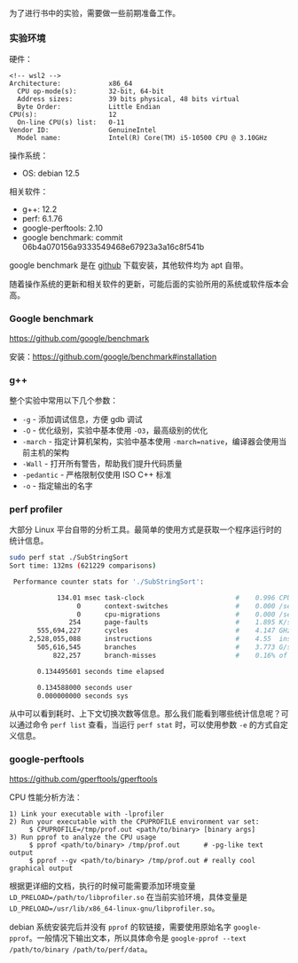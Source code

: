 为了进行书中的实验，需要做一些前期准备工作。

### 实验环境
硬件：
```
<!-- wsl2 -->
Architecture:            x86_64
  CPU op-mode(s):        32-bit, 64-bit
  Address sizes:         39 bits physical, 48 bits virtual
  Byte Order:            Little Endian
CPU(s):                  12
  On-line CPU(s) list:   0-11
Vendor ID:               GenuineIntel
  Model name:            Intel(R) Core(TM) i5-10500 CPU @ 3.10GHz
```

操作系统：
* OS: debian 12.5

相关软件：
* g++: 12.2
* perf: 6.1.76
* google-perftools: 2.10
* google benchmark: commit 06b4a070156a9333549468e67923a3a16c8f541b

google benchmark 是在 [github](https://github.com/google/benchmark) 下载安装，其他软件均为 apt 自带。

随着操作系统的更新和相关软件的更新，可能后面的实验所用的系统或软件版本会高。

### Google benchmark
https://github.com/google/benchmark

安装：https://github.com/google/benchmark#installation

### g++
整个实验中常用以下几个参数：
* `-g` - 添加调试信息，方便 gdb 调试
* `-O` - 优化级别，实验中基本使用 `-O3`，最高级别的优化
* `-march` - 指定计算机架构，实验中基本使用 `-march=native`，编译器会使用当前主机的架构
* `-Wall` - 打开所有警告，帮助我们提升代码质量
* `-pedantic` - 严格限制仅使用 ISO C++ 标准
* `-o` - 指定输出的名字

### perf profiler
大部分 Linux 平台自带的分析工具。最简单的使用方式是获取一个程序运行时的统计信息。
```sh
sudo perf stat ./SubStringSort
Sort time: 132ms (621229 comparisons)

 Performance counter stats for './SubStringSort':

            134.01 msec task-clock                       #    0.996 CPUs utilized          
                 0      context-switches                 #    0.000 /sec                   
                 0      cpu-migrations                   #    0.000 /sec                   
               254      page-faults                      #    1.895 K/sec                  
       555,694,227      cycles                           #    4.147 GHz                    
     2,528,055,088      instructions                     #    4.55  insn per cycle         
       505,616,545      branches                         #    3.773 G/sec                  
           822,257      branch-misses                    #    0.16% of all branches        

       0.134495601 seconds time elapsed

       0.134588000 seconds user
       0.000000000 seconds sys
```
从中可以看到耗时、上下文切换次数等信息。那么我们能看到哪些统计信息呢？可以通过命令 `perf list` 查看，当运行 `perf stat` 时，可以使用参数 `-e` 的方式自定义信息。

### google-perftools
https://github.com/gperftools/gperftools

CPU 性能分析方法：
```
1) Link your executable with -lprofiler
2) Run your executable with the CPUPROFILE environment var set:
     $ CPUPROFILE=/tmp/prof.out <path/to/binary> [binary args]
3) Run pprof to analyze the CPU usage
     $ pprof <path/to/binary> /tmp/prof.out      # -pg-like text output
     $ pprof --gv <path/to/binary> /tmp/prof.out # really cool graphical output
```

根据更详细的文档，执行的时候可能需要添加环境变量 `LD_PRELOAD=/path/to/libprofiler.so` 在当前实验环境，具体变量是 `LD_PRELOAD=/usr/lib/x86_64-linux-gnu/libprofiler.so`。

debian 系统安装完后并没有 `pprof` 的软链接，需要使用原始名字 `google-pprof`。一般情况下输出文本，所以具体命令是 `google-pprof --text /path/to/binary /path/to/perf/data`。
